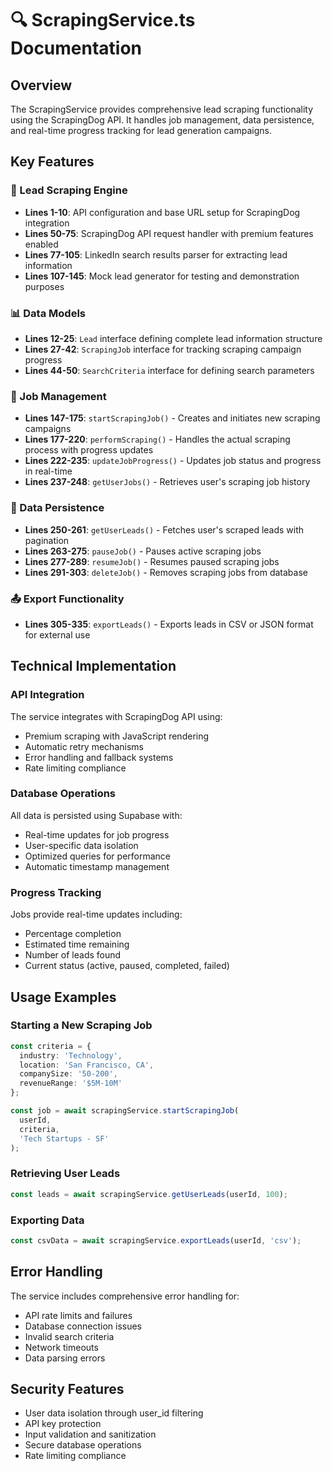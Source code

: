 # 🔍 ScrapingService.ts Documentation

## Overview
The ScrapingService provides comprehensive lead scraping functionality using the ScrapingDog API. It handles job management, data persistence, and real-time progress tracking for lead generation campaigns.

## Key Features

### 🎯 Lead Scraping Engine
- **Lines 1-10**: API configuration and base URL setup for ScrapingDog integration
- **Lines 50-75**: ScrapingDog API request handler with premium features enabled
- **Lines 77-105**: LinkedIn search results parser for extracting lead information
- **Lines 107-145**: Mock lead generator for testing and demonstration purposes

### 📊 Data Models
- **Lines 12-25**: `Lead` interface defining complete lead information structure
- **Lines 27-42**: `ScrapingJob` interface for tracking scraping campaign progress
- **Lines 44-50**: `SearchCriteria` interface for defining search parameters

### 🚀 Job Management
- **Lines 147-175**: `startScrapingJob()` - Creates and initiates new scraping campaigns
- **Lines 177-220**: `performScraping()` - Handles the actual scraping process with progress updates
- **Lines 222-235**: `updateJobProgress()` - Updates job status and progress in real-time
- **Lines 237-248**: `getUserJobs()` - Retrieves user's scraping job history

### 💾 Data Persistence
- **Lines 250-261**: `getUserLeads()` - Fetches user's scraped leads with pagination
- **Lines 263-275**: `pauseJob()` - Pauses active scraping jobs
- **Lines 277-289**: `resumeJob()` - Resumes paused scraping jobs
- **Lines 291-303**: `deleteJob()` - Removes scraping jobs from database

### 📤 Export Functionality
- **Lines 305-335**: `exportLeads()` - Exports leads in CSV or JSON format for external use

## Technical Implementation

### API Integration
The service integrates with ScrapingDog API using:
- Premium scraping with JavaScript rendering
- Automatic retry mechanisms
- Error handling and fallback systems
- Rate limiting compliance

### Database Operations
All data is persisted using Supabase with:
- Real-time updates for job progress
- User-specific data isolation
- Optimized queries for performance
- Automatic timestamp management

### Progress Tracking
Jobs provide real-time updates including:
- Percentage completion
- Estimated time remaining
- Number of leads found
- Current status (active, paused, completed, failed)

## Usage Examples

### Starting a New Scraping Job
```typescript
const criteria = {
  industry: 'Technology',
  location: 'San Francisco, CA',
  companySize: '50-200',
  revenueRange: '$5M-10M'
};

const job = await scrapingService.startScrapingJob(
  userId, 
  criteria, 
  'Tech Startups - SF'
);
```

### Retrieving User Leads
```typescript
const leads = await scrapingService.getUserLeads(userId, 100);
```

### Exporting Data
```typescript
const csvData = await scrapingService.exportLeads(userId, 'csv');
```

## Error Handling
The service includes comprehensive error handling for:
- API rate limits and failures
- Database connection issues
- Invalid search criteria
- Network timeouts
- Data parsing errors

## Security Features
- User data isolation through user_id filtering
- API key protection
- Input validation and sanitization
- Secure database operations
- Rate limiting compliance 
